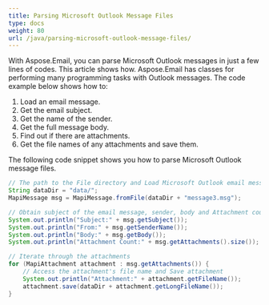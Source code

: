 ```yaml
---
title: Parsing Microsoft Outlook Message Files
type: docs
weight: 80
url: /java/parsing-microsoft-outlook-message-files/
---
```



With Aspose.Email, you can parse Microsoft Outlook messages in just a few lines of codes. This article shows how. Aspose.Email has classes for performing many programming tasks with Outlook messages. The code example below shows how to:

1. Load an email message.
1. Get the email subject.
1. Get the name of the sender.
1. Get the full message body.
1. Find out if there are attachments.
1. Get the file names of any attachments and save them.

The following code snippet shows you how to parse Microsoft Outlook message files.



~~~Java
// The path to the File directory and Load Microsoft Outlook email message file
String dataDir = "data/";
MapiMessage msg = MapiMessage.fromFile(dataDir + "message3.msg");

// Obtain subject of the email message, sender, body and Attachment count
System.out.println("Subject:" + msg.getSubject());
System.out.println("From:" + msg.getSenderName());
System.out.println("Body:" + msg.getBody());
System.out.println("Attachment Count:" + msg.getAttachments().size());

// Iterate through the attachments
for (MapiAttachment attachment : msg.getAttachments()) {
    // Access the attachment's file name and Save attachment
    System.out.println("Attachment:" + attachment.getFileName());
    attachment.save(dataDir + attachment.getLongFileName());
}
~~~